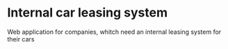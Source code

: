 # Internal car leasing system
 Web application for companies, whitch need an internal leasing system for their cars
